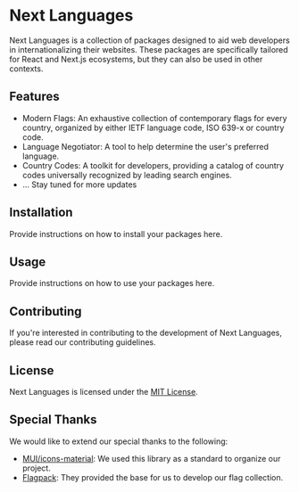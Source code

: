 # Next Languages

Next Languages is a collection of packages designed to aid web developers in internationalizing their websites. These packages are specifically tailored for React and Next.js ecosystems, but they can also be used in other contexts.

## Features

- Modern Flags: An exhaustive collection of contemporary flags for every country, organized by either IETF language code, ISO 639-x or country code.
- Language Negotiator: A tool to help determine the user's preferred language.
- Country Codes: A toolkit for developers, providing a catalog of country codes universally recognized by leading search engines.
- ... Stay tuned for more updates

## Installation

Provide instructions on how to install your packages here.

## Usage

Provide instructions on how to use your packages here.

## Contributing

If you're interested in contributing to the development of Next Languages, please read our contributing guidelines.

## License

Next Languages is licensed under the [MIT License](LICENSE).

## Special Thanks

We would like to extend our special thanks to the following:

- [MUI/icons-material](https://mui.com/components/material-icons/): We used this library as a standard to organize our project.
- [Flagpack](https://www.flagpack.xyz/): They provided the base for us to develop our flag collection.
